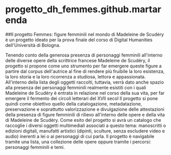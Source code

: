 # progetto_dh_femmes.github.martarenda
##Il progetto
Femmes: figure femminili nel mondo di Madeleine de Scudéry è un progetto ideato per la prova finale del corso di Digital Humanities dell'Università di Bologna.

  Tenendo conto della generosa presenza di personaggi femminili all'interno delle diverse opere della scrittrice francese Madeleine de Scudéry, il progetto si propone come uno strumento per far emergere queste figure a partire dal corpus dell'autrice al fine di rendere più fruibile la loro esistenza, la loro storia e la loro ricorrenza a studiosə, lettorə e appassionatə. All'interno della lista degli oggetti raccolti, tuttavia, verrà dato anche spazio alla presenza dei personaggi femminili realmente esistiti con i quali Madeleine de Scudéry è entrata in relazione nel corso della sua vita, per far emergere il fermento dei circoli letterari del XVII secol
  Il progetto si pone quindi come obiettivo quello della catalogazione, metadatazione, preservazione e soprattutto valorizzazione e divulgazione delle attestazioni della presenza di figure femminili di rilievo all'interno delle opere e della vita di Madeleine de Scudéry.
  Come esito del progetto si avrà un catalogo che raccoglie i diversi oggetti multimediali associati a questo tema: manoscritti o edizioni digitali, manufatti artistici (dipinti, sculture, senza escludere video e audio) inerenti a lei o ai personaggi di cui parla.
  Il progetto è navigabile tramite una lista, una collezione delle opere oppure tramite i percorsi: personaggi femminili e temi.
